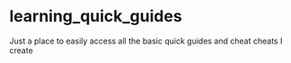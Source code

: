 # learning_quick_guides
Just a place to easily access all the basic quick guides and cheat cheats I create

